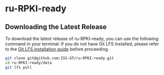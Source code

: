 # ru-RPKI-ready

## Downloading the Latest Release
To download the latest release of ru-RPKI-ready, you can use the following command in your terminal:
If you do not have Git LFS installed, please refer to the [Git LFS installation guide](https://git-lfs.github.com/) before proceeding.

```bash
git clone git@github.com:ISS-GT/ru-RPKI-ready.git
cd ru-RPKI-ready/data
git lfs pull
```
